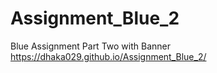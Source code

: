 # Assignment_Blue_2
Blue Assignment Part Two with Banner 
https://dhaka029.github.io/Assignment_Blue_2/
